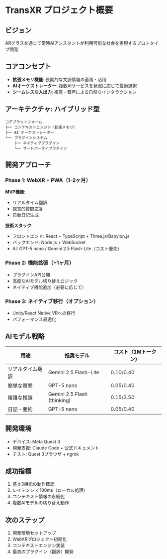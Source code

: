 # TransXR プロジェクト概要

## ビジョン
ARグラスを通じて常時AIアシスタントが利用可能な社会を実現するプロトタイプ開発

## コアコンセプト
- **拡張メモリ機能**: 長期的な文脈情報の蓄積・活用
- **AIオーケストレーター**: 複数AIサービスを状況に応じて最適選択
- **シームレスな入出力**: 視覚・音声による自然なインタラクション

## アーキテクチャ: ハイブリッド型

```
コアプラットフォーム
├── コンテキストエンジン（拡張メモリ）
├── AI オーケストレーター
└── プラグインシステム
    ├── ネイティブプラグイン
    └── サードパーティプラグイン
```

## 開発アプローチ

### Phase 1: WebXR + PWA（1-2ヶ月）
**MVP機能**:
- リアルタイム翻訳
- 視覚的質問応答
- 自動日記生成

**技術スタック**:
- フロントエンド: React + TypeScript + Three.js/Babylon.js
- バックエンド: Node.js + WebSocket
- AI: GPT-5 nano / Gemini 2.5 Flash-Lite（コスト優先）

### Phase 2: 機能拡張（+1ヶ月）
- プラグインAPI公開
- 高度なAIモデル切り替えロジック
- ネイティブ機能追加（必要に応じて）

### Phase 3: ネイティブ移行（オプション）
- Unity/React Native VRへの移行
- パフォーマンス最適化

## AIモデル戦略

| 用途 | 推奨モデル | コスト（1Mトークン） |
|------|------------|-------------------|
| リアルタイム翻訳 | Gemini 2.5 Flash-Lite | $0.10/$0.40 |
| 簡単な質問 | GPT-5 nano | $0.05/$0.40 |
| 複雑な推論 | Gemini 2.5 Flash (thinking) | $0.15/$3.50 |
| 日記・要約 | GPT-5 nano | $0.05/$0.40 |

## 開発環境
- デバイス: Meta Quest 3
- 開発支援: Claude Code + 公式ドキュメント
- テスト: Quest 3ブラウザ + ngrok

## 成功指標
1. 基本3機能の動作確認
2. レイテンシ < 100ms（ローカル処理）
3. コンテキスト情報の永続化
4. 複数AIモデルの切り替え動作

## 次のステップ
1. 開発環境セットアップ
2. WebXRプロジェクト初期化
3. コンテキストエンジン実装
4. 最初のプラグイン（翻訳）開発